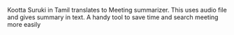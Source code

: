 Kootta Suruki in Tamil translates to Meeting summarizer. This uses audio file and gives summary in text. A handy tool to save time and search meeting more easily 
